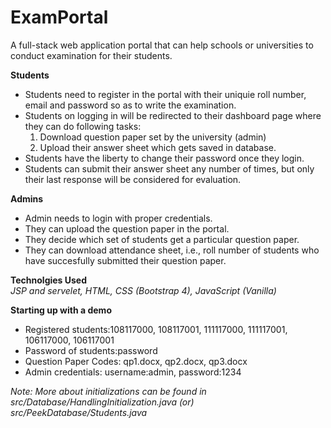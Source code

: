 # ExamPortal
A full-stack web application portal that can help schools or universities to conduct examination for their students.

**Students**
* Students need to register in the portal with their uniquie roll number, email and password so as to write the examination.  
* Students on logging in will be redirected to their dashboard page where they can do following tasks:
  1. Download question paper set by the university (admin)  
  2. Upload their answer sheet which gets saved in database.
* Students have the liberty to change their password once they login.  
* Students can submit their answer sheet any number of times, but only their last response will be considered for evaluation.

**Admins**
* Admin needs to login with proper credentials.  
* They can upload the question paper in the portal.
* They decide which set of students get a particular question paper.  
* They can download attendance sheet, i.e., roll number of students who have succesfully submitted their question paper.  


**Technolgies Used**  
*JSP and servelet, HTML, CSS (Bootstrap 4), JavaScript (Vanilla)* 


**Starting up with a demo**  
* Registered students:108117000, 108117001, 111117000, 111117001, 106117000, 106117001   
* Password of students:password  
* Question Paper Codes: qp1.docx, qp2.docx, qp3.docx  
* Admin credentials:  username:admin, password:1234  



*Note: More about initializations can be found in src/Database/HandlingInitialization.java (or) src/PeekDatabase/Students.java*
